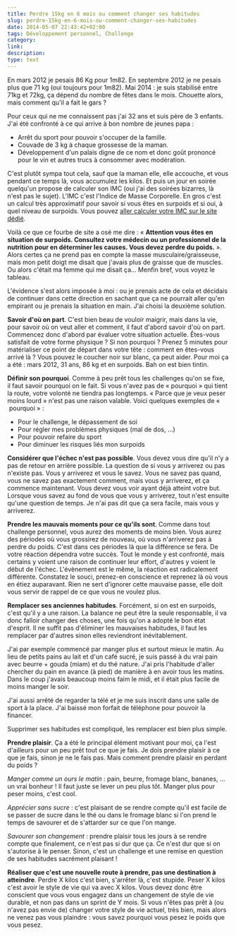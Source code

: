 ```yaml
---
title: Perdre 15kg en 6 mois ou comment changer ses habitudes
slug: perdre-15kg-en-6-mois-ou-comment-changer-ses-habitudes
date: 2014-05-07 22:43:42+02:00
tags: Développement personnel, Challenge
category: 
link: 
description: 
type: text
---
```


En mars 2012 je pesais 86 Kg pour 1m82. En septembre 2012 je ne pesais plus que 71 kg (oui toujours pour 1m82). Mai 2014 : je suis stabilisé entre 71kg et 72kg, ça dépend du nombre de fêtes dans le mois. Chouette alors, mais comment qu'il a fait le gars ?
<!-- TEASER_END -->
Pour ceux qui ne me connaissent pas j'ai 32 ans et suis père de 3 enfants. J'ai été confronté à ce qui arrive à bon nombre de jeunes papa :

- Arrêt du sport pour pouvoir s'occuper de la famille.
- Couvade de 3 kg à chaque grossesse de la maman.
- Développement d'un palais digne de ce nom et donc goût prononcé pour le vin et autres trucs à consommer avec modération.

C'est plutôt sympa tout cela, sauf que la maman elle, elle accouche, et vous pendant ce temps là, vous accumulez les kilos. Et puis un jour en soirée quelqu'un propose de calculer son IMC (oui j'ai des soirées bizarres, là n'est pas le sujet). L'IMC c'est l'Indice de Masse Corporelle. En gros c'est un calcul très approximatif pour savoir si vous êtes en surpoids et si oui, à quel niveau de surpoids. Vous pouvez [aller calculer votre IMC sur le site dédié](http://www.imc.fr). 

Voilà ce que ce fourbe de site a osé me dire : « __Attention vous êtes en situation de surpoids. Consultez votre médecin ou un professionnel de la nutrition pour en déterminer les causes. Vous devez perdre du poids.__ ». Alors certes ça ne prend pas en compte la masse musculaire/graisseuse, mais mon petit doigt me disait que j'avais plus de graisse que de muscles. Ou alors c'était ma femme qui me disait ça… Menfin bref, vous voyez le tableau.

L'évidence s'est alors imposée à moi : ou je prenais acte de cela et décidais de continuer dans cette direction en sachant que ça ne pourrait aller qu'en empirant ou je prenais la situation en main. J'ai choisi la deuxième solution.


__Savoir d'où on part__. C'est bien beau de vouloir maigrir, mais dans la vie, pour savoir où on veut aller et comment, il faut d'abord savoir d'où on part. Commencez donc d'abord par évaluer votre situation actuelle. Êtes-vous satisfait de votre forme physique ? Si non pourquoi ? Prenez 5 minutes pour matérialiser ce point de départ dans votre tête : comment en êtes-vous arrivé là ? Vous pouvez le coucher noir sur blanc, ça peut aider. Pour moi ça a été : mars 2012, 31 ans, 86 kg et en surpoids. Bah on est bien tintin.

__Définir son pourquoi__. Comme à peu prêt tous les challenges qu'on se fixe, il faut savoir pourquoi on le fait. Si vous n'avez pas de « pourquoi » qui tient la route, votre volonté ne tiendra pas longtemps. « Parce que je veux peser moins lourd » n'est pas une raison valable. Voici quelques exemples de «  pourquoi » :

- Pour le challenge, le dépassement de soi
- Pour régler mes problèmes physiques (mal de dos, …)
- Pour pouvoir refaire du sport
- Pour diminuer les risques liés mon surpoids

__Considérer que l'échec n'est pas possible__. Vous devez vous dire qu'il n'y a pas de retour en arrière possible. La question de si vous y arriverez ou pas n'existe pas. Vous y arriverez et vous le savez. Vous ne savez pas quand, vous ne savez pas exactement comment, mais vous y arriverez, et ça commence maintenant. Vous devez vous voir ayant déjà atteint votre but. Lorsque vous savez au fond de vous que vous y arriverez, tout n'est ensuite qu'une question de temps. Je n'ai pas dit que ça sera facile, mais vous y arriverez.

__Prendre les mauvais moments pour ce qu'ils sont__. Comme dans tout challenge personnel, vous aurez des moments de moins bien. Vous aurez des périodes où vous grossirez de nouveau, où vous n'arriverez pas à perdre du poids. C'est dans ces périodes là que la différence se fera. De votre réaction dépendra votre succès. Tout le monde y est confronté, mais certains y voient une raison de continuer leur effort, d'autres y voient le début de l'échec. L'évènement est le même, la réaction est radicalement différente. Constatez le souci, prenez-en conscience et reprenez là où vous en étiez auparavant. Rien ne sert d'ignorer cette mauvaise passe, elle doit vous servir de rappel de ce que vous ne voulez plus.

__Remplacer ses anciennes habitudes__. Forcément, si on est en surpoids, c'est qu'il y a une raison. La balance ne peut être la seule responsable, il va donc falloir changer des choses, une fois qu'on a adopté le bon état d'esprit. Il ne suffit pas d'éliminer les mauvaises habitudes, il faut les remplacer par d'autres sinon elles reviendront inévitablement. 

J'ai par exemple commencé par manger plus et surtout mieux le matin. Au lieu de petits pains au lait et d'un café sucré, je suis passé à du vrai pain avec beurre + gouda (miam) et du thé nature. J'ai pris l'habitude d'aller chercher du pain en avance (à pied) de manière à en avoir tous les matins. Dans le coup
j'avais beaucoup moins faim le midi, et il était plus facile de moins manger le soir.

J'ai aussi arrêté de regarder la télé et je me suis inscrit dans une salle de sport à la place. J'ai baissé mon forfait de téléphone pour pouvoir la financer.

Supprimer ses habitudes est compliqué, les remplacer est bien plus simple.

__Prendre plaisir__. Ça a été le principal élément motivant pour moi, ça l'est d'ailleurs pour un peu prêt tout ce que je fais. Je dois prendre plaisir à ce que je fais, sinon je ne le fais pas. Mais comment prendre plaisir en perdant du poids ?

_Manger comme un ours le matin_ : pain, beurre, fromage blanc, bananes, … un vrai bonheur ! Il faut juste se lever un peu plus tôt. Manger plus pour peser moins, c'est cool.

_Apprécier sans sucre_ : c'est plaisant de se rendre compte qu'il est facile de se passer de sucre dans le thé ou dans le fromage blanc si l'on prend le temps de savourer et de s'attarder sur ce que l'on mange.

_Savourer son changement_ : prendre plaisir tous les jours à se rendre compte que finalement, ce n'est pas si dur que ça. Ce n'est dur que si on s'autorise à le penser. Sinon, c'est un challenge et une remise en question de ses habitudes sacrément plaisant !

__Réaliser que c'est une nouvelle route à prendre, pas une destination à atteindre__. Perdre X kilos c'est bien, s'arrêter là, c'est stupide. Peser X kilos c'est avoir le style de vie qui va avec X kilos. Vous devez donc être conscient que vous vous engagez dans un changement de style de vie durable, et non pas dans un sprint de Y mois. Si vous n'êtes pas prêt à (ou n'avez pas envie de) changer votre style de vie actuel, très bien, mais alors ne venez pas vous plaindre : vous savez pourquoi vous pesez le poids que vous pesez.

